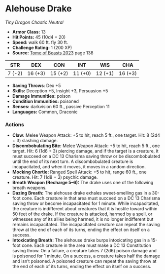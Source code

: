 # Alehouse Drake

*Tiny* *Dragon* *Chaotic Neutral*

- **Armor Class:** 13
- **Hit Points:** 45 (10d4 + 20)
- **Speed:** walk 60 ft. fly 30 ft.
- **Challenge Rating:** 1 (200 XP)
- **Source:** [Tome of Beasts 2023](https://koboldpress.com/kpstore/product/tome-of-beasts-1-2023-edition/) page 138

| STR | DEX | CON | INT | WIS | CHA |
| --- | --- | --- | --- | --- | --- |
| 7 (-2) | 16 (+3) | 15 (+2) | 11 (+0) | 12 (+1) | 16 (+3) |

- **Saving Throws**: Dex +5
- **Skills:** Deception +5, Insight +3, Persuasion +5
- **Damage Immunities:** poison
- **Condition Immunities:** poisoned
- **Senses:** darkvision 60 ft., passive Perception 11
- **Languages:** Common, Draconic

### Actions

- **Claw:** Melee Weapon Attack: +5 to hit, reach 5 ft., one target. Hit: 8 (2d4 + 3) slashing damage.
- **Discombobulating Bite:** Melee Weapon Attack: +5 to hit, reach 5 ft., one target. Hit: 6 (1d6 + 3) piercing damage, and if the target is a creature, it must succeed on a DC 13 Charisma saving throw or be discombobulated until the end of its next turn. A discombobulated creature is incapacitated, and when it moves, it moves in a random direction.
- **Mocking Chortle:** Ranged Spell Attack: +5 to hit, range 60 ft., one creature. Hit: 7 (1d8 + 3) psychic damage.
- **Breath Weapon (Recharge 5–6):** The drake uses one of the following breath weapons.
- **Dazing Breath:** The alehouse drake exhales sweet-smelling gas in a 30-foot cone. Each creature in that area must succeed on a DC 13 Charisma saving throw or become incapacitated for 1 minute. While incapacitated, the creature is indifferent about creatures that it is hostile toward within 50 feet of the drake. If the creature is attacked, harmed by a spell, or witnesses any of its allies being harmed, it is no longer indifferent but remains incapacitated. The incapacitated creature can repeat the saving throw at the end of each of its turns, ending the effect on itself on a success.
- **Intoxicating Breath:** The alehouse drake burps intoxicating gas in a 15-foot cone. Each creature in the area must make a DC 13 Constitution saving throw. On a failure, a creature takes 7 (2d6) poison damage and is poisoned for 1 minute. On a success, a creature takes half the damage and isn’t poisoned. A poisoned creature can repeat the saving throw at the end of each of its turns, ending the effect on itself on a success.
